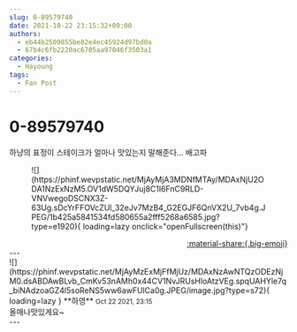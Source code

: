 ```yaml
---
slug: 0-89579740
date: 2021-10-22 23:15:32+09:00
authors:
  - eb44b2509855be82e4ec45924d97bd0a
  - 67b4c6fb2220ac6705aa97046f3503a1
categories:
  - Hayoung
tags:
  - Fan Post
---
```


# 0-89579740

<div class="post-container" markdown="1">
<div class="content-container md-sidebar__scrollwrap" markdown="1">

하냥의 표정이 스테이크가 얼마나 맛있는지 말해준다... 배고파
<figure markdown="1">
![](https://phinf.wevpstatic.net/MjAyMjA3MDNfMTAy/MDAxNjU2ODA1NzExNzM5.OV1dW5DQYJuj8C1l6FnC9RLD-VNVwegoDSCNX3Z-63Ug.sDcYrFFOVcZUl_32eJv7MzB4_G2EGJF6QnVX2U_7vb4g.JPEG/1b425a5841534fd580655a2fff5268a6585.jpg?type=e1920){ loading=lazy onclick="openFullscreen(this)"}
</figure>


</div>
</div>

<div style="text-align: right;" markdown="1">
<a href="https://weverse.io/fromis9/fanpost/0-89579740" style="text-align: right;">:material-share:{.big-emoji}</a>
</div>
---

<div class="comments-container md-sidebar__scrollwrap" markdown="1">
<div class="comment" markdown="1">
<div class='id-container' markdown="1">
![](https://phinf.wevpstatic.net/MjAyMzExMjFfMjUz/MDAxNzAwNTQzODEzNjM0.dsABDAwBLvb_CmKv53nAMh0x44CV1NvJRUsHloAtzVEg.spqUAHYle7q_biNAdzoaGZ4l5soReNS5ww6awFUlCa0g.JPEG/image.jpg?type=s72){ loading=lazy }
**<span class="artist">하영</span>** <small>Oct 22 2021, 23:15</small><br>
</div>
<div class='comment-body' markdown="1">
올매나맛있게요~
</div>
</div>
</div>
---

